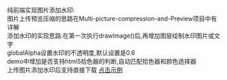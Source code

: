 纯前端实现图片添加水印:</br>
图片上传预览压缩的思路在Multi-picture-compression-and-Preview项目中有详解<br>
添加水印的实现思路:在第一次执行drawImage()后,再增加图层绘制水印图片或文字<br>
globalAlpha设置水印的不透明度,默认设置是0.6<br>
demo中增加是否支持html5拾色器的判断,自动匹配拾色器和颜色选择器<br>
上传图片添加水印后支持直接下载  <a href="https://dantyli.github.io/waterMark-canvas/waterMark.html">点击示例</a>
